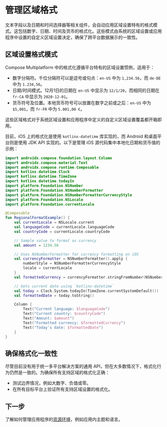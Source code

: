 # 管理区域格式

文本字段以及日期和时间选择器等相关组件，会自动应用区域设置特有的格式模式。这包括数字、日期、时间及货币的格式化。这些模式由系统的区域设置或应用程序中设置的自定义区域设置决定，确保了跨平台数据展示的一致性。

## 区域设置格式模式

Compose Multiplatform 中的格式化遵循平台特有的区域设置惯例，适用于：

 * 数字分隔符。千位分隔符可以是逗号或句点：`en-US` 中为 `1,234.56`，而 `de-DE` 中为 `1.234,56`。
 * 日期/时间模式。12月1日的日期在 `en-US` 中显示为 `12/1/20`，而相同的日期在 `fr-CA` 中显示为 `2020-12-01`。
 * 货币符号及位置。本地货币符号可以放置在数字之前或之后：`en-US` 中为 `$5,001`，而 `fr-FR` 中为 `5.001,00 €`。

这些区域格式对于系统区域设置和应用程序中定义的自定义区域设置覆盖都开箱即用。

目前，iOS 上的格式化是使用 `kotlinx-datetime` 库实现的，而 Android 和桌面平台则是使用 JDK API 实现的。以下是管理 iOS 源代码集中本地化日期和货币值的示例：

```kotlin
import androidx.compose.foundation.layout.Column
import androidx.compose.material.Text
import androidx.compose.runtime.Composable
import kotlinx.datetime.Clock
import kotlinx.datetime.TimeZone
import kotlinx.datetime.todayIn
import platform.Foundation.NSNumber
import platform.Foundation.NSNumberFormatter
import platform.Foundation.NSNumberFormatterCurrencyStyle
import platform.Foundation.NSLocale
import platform.Foundation.currentLocale

@Composable
fun RegionalFormatExample() {
    val currentLocale = NSLocale.current
    val languageCode = currentLocale.languageCode 
    val countryCode = currentLocale.countryCode 

    // Sample value to format as currency
    val amount = 1234.56

    // Uses NSNumberFormatter for currency formatting on iOS
    val currencyFormatter = NSNumberFormatter().apply { 
        numberStyle = NSNumberFormatterCurrencyStyle
        locale = currentLocale
    }
    val formattedCurrency = currencyFormatter.stringFromNumber(NSNumber(amount)) 

    // Gets current date using `kotlinx-datetime`
    val today = Clock.System.todayIn(TimeZone.currentSystemDefault())
    val formattedDate = today.toString()

    Column {
        Text("Current language: $languageCode")
        Text("Current country: $countryCode")
        Text("Amount: $amount")
        Text("Formatted currency: $formattedCurrency")
        Text("Today's date: $formattedDate")
    }
}
```

## 确保格式化一致性

尽管目前没有用于统一多平台解决方案的通用 API，但在大多数情况下，格式化行为仍然是一致的。为确保所有支持区域的格式化正确：

* 测试边界情况，例如大数字、负值或零。
* 在所有目标平台上验证所有支持区域设置的格式化。

## 下一步

了解如何管理应用程序的[资源环境](compose-resource-environment.md)，例如应用内主题和语言。